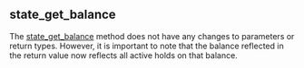 ## state_get_balance
The [state_get_balance](./rpc-2.0/state_get_balance.json.md) method does not have any changes to parameters or return types. However, it is important to note that the balance reflected in the return value now reflects all active holds on that balance. 







